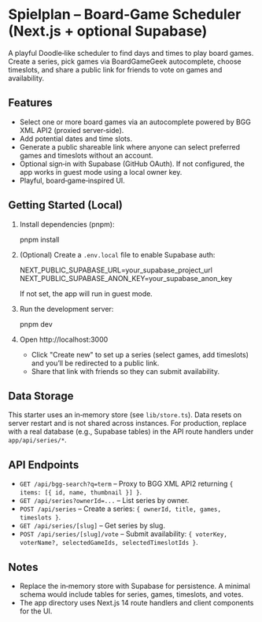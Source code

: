 # Spielplan – Board‑Game Scheduler (Next.js + optional Supabase)

A playful Doodle‑like scheduler to find days and times to play board games. Create a series, pick games via BoardGameGeek autocomplete, choose timeslots, and share a public link for friends to vote on games and availability.

## Features
- Select one or more board games via an autocomplete powered by BGG XML API2 (proxied server‑side).
- Add potential dates and time slots.
- Generate a public shareable link where anyone can select preferred games and timeslots without an account.
- Optional sign‑in with Supabase (GitHub OAuth). If not configured, the app works in guest mode using a local owner key.
- Playful, board‑game‑inspired UI.

## Getting Started (Local)

1. Install dependencies (pnpm):

   pnpm install

2. (Optional) Create a `.env.local` file to enable Supabase auth:

   NEXT_PUBLIC_SUPABASE_URL=your_supabase_project_url
   NEXT_PUBLIC_SUPABASE_ANON_KEY=your_supabase_anon_key

   If not set, the app will run in guest mode.

3. Run the development server:

   pnpm dev

4. Open http://localhost:3000
   - Click "Create new" to set up a series (select games, add timeslots) and you’ll be redirected to a public link.
   - Share that link with friends so they can submit availability.

## Data Storage
This starter uses an in‑memory store (see `lib/store.ts`). Data resets on server restart and is not shared across instances. For production, replace with a real database (e.g., Supabase tables) in the API route handlers under `app/api/series/*`.

## API Endpoints
- `GET /api/bgg-search?q=term` – Proxy to BGG XML API2 returning `{ items: [{ id, name, thumbnail }] }`.
- `GET /api/series?ownerId=...` – List series by owner.
- `POST /api/series` – Create a series: `{ ownerId, title, games, timeslots }`.
- `GET /api/series/[slug]` – Get series by slug.
- `POST /api/series/[slug]/vote` – Submit availability: `{ voterKey, voterName?, selectedGameIds, selectedTimeslotIds }`.

## Notes
- Replace the in‑memory store with Supabase for persistence. A minimal schema would include tables for series, games, timeslots, and votes.
- The app directory uses Next.js 14 route handlers and client components for the UI.
